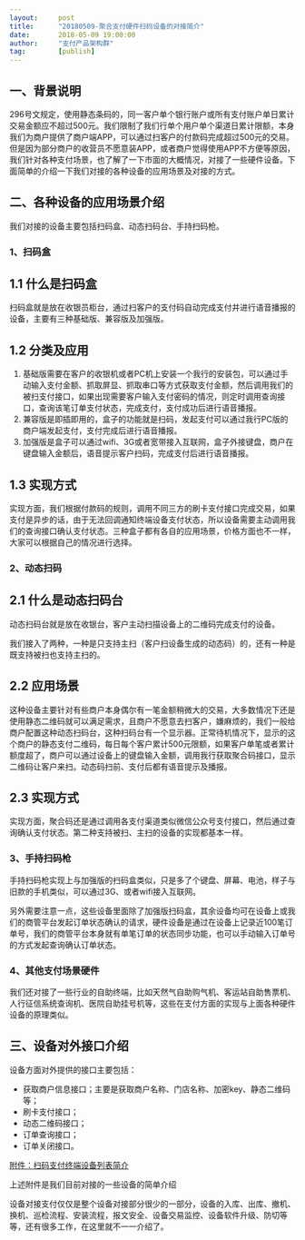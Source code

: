 ```yaml
---                                                                         
layout:     post                                            
title:      "20180509-聚合支付硬件扫码设备的对接简介"                                                                           
date:       2018-05-09 19:00:00                                                                           
author:     "支付产品架构群"                                      
tag:		[publish]                                
--- 
```


## 一、背景说明

296号文规定，使用静态条码的，同一客户单个银行账户或所有支付账户单日累计交易金额应不超过500元。我们限制了我们行单个用户单个渠道日累计限额，本身我们为商户提供了商户端APP，可以通过扫客户的付款码完成超过500元的交易。但是因为部分商户的收营员不愿意装APP，或者商户觉得使用APP不方便等原因，我们针对各种支付场景，也了解了一下市面的大概情况，对接了一些硬件设备。下面简单的介绍一下我们对接的各种设备的应用场景及对接的方式。

## 二、各种设备的应用场景介绍

我们对接的设备主要包括扫码盒、动态扫码台、手持扫码枪。

### 1、扫码盒

## 1.1 什么是扫码盒

扫码盒就是放在收银员柜台，通过扫客户的支付码自动完成支付并进行语音播报的设备，主要有三种基础版、兼容版及加强版。

## 1.2 分类及应用

1. 基础版需要在客户的收银机或者PC机上安装一个我行的安装包，可以通过手动输入支付金额、抓取屏显、抓取串口等方式获取支付金额，然后调用我们的被扫支付接口，如果出现需要客户输入支付密码的情况，则定时调用查询接口，查询该笔订单支付状态，完成支付，支付成功后进行语音播报。  
2. 兼容版是即插即用的，盒子的功能就是扫码，发起支付可以通过我行PC版的商户端发起支付，支付完成后进行语音播报。  
3. 加强版是盒子可以通过wifi、3G或者宽带接入互联网，盒子外接键盘，商户在键盘输入金额后，语音提示客户扫码，完成支付后进行语音播报。

## 1.3 实现方式

实现方面，我们根据付款码的规则，调用不同三方的刷卡支付接口完成交易，如果支付是异步的话，由于无法回调通知终端设备支付状态，所以设备需要主动调用我们的查询接口确认支付状态。三种盒子都有各自的应用场景，价格方面也不一样，大家可以根据自己的情况进行选择。

### 2、动态扫码

## 2.1 什么是动态扫码台

动态扫码台就是放在收银台，客户主动扫描设备上的二维码完成支付的设备。

我们接入了两种，一种是只支持主扫（客户扫设备生成的动态码）的，还有一种是既支持被扫也支持主扫的。

## 2.2 应用场景

这种设备主要针对有些商户本身偶尔有一笔金额稍微大的交易，大多数情况下还是使用静态二维码就可以满足需求，且商户不愿意去扫客户，嫌麻烦的，我们一般给商户配置这种动态扫码台，这种扫码台有一个显示器。正常待机情况下，显示的这个商户的静态支付二维码，每日每个客户累计500元限额，如果客户单笔或者累计额度超了，商户可以通过设备上的键盘输入金额，调用我行获取聚合码接口，显示二维码让客户来扫。动态码扫前、支付后都有语音提示及播报。

## 2.3 实现方式

实现方面，聚合码还是通过调用各支付渠道类似微信公众号支付接口，然后通过查询确认支付状态。第二种支持被扫、主扫的设备的实现都基本一样。

### 3、手持扫码枪

手持扫码枪实现上与加强版的扫码盒类似，只是多了个键盘、屏幕、电池，样子与旧款的手机类似，可以通过3G、或者wifi接入互联网。

另外需要注意一点，这些设备里面除了加强版扫码盒，其余设备均可在设备上或我们的商管平台发起订单状态确认的请求，硬件设备是通过在设备上记录近100笔订单号，我们的商管平台本身就有单笔订单的状态同步功能，也可以手动输入订单号的方式发起查询确认订单状态。

### 4、其他支付场景硬件

我们还对接了一些行业的自助终端，比如天然气自助购气机、客运站自助售票机、人行征信系统查询机、医院自助挂号机等，这些在支付方面的实现与上面各种硬件设备的原理类似。

## 三、设备对外接口介绍

设备方面对外提供的接口主要包括：

- 获取商户信息接口；主要是获取商户名称、门店名称、加密key、静态二维码等；  
- 刷卡支付接口；  
- 动态二维码接口；  
- 订单查询接口；  
- 订单关闭接口。  

[附件：扫码支付终端设备列表简介](http://static.cocolian.cn/attach/扫码支付终端设备列表简介-分享.pdf)

上述附件是我们目前对接的一些设备的简单介绍

设备对接支付仅仅是整个设备对接部分很少的一部分，设备的入库、出库、撤机、换机、巡检流程、安装流程，报文安全、设备交易监控、设备软件升级、防切等等，还有很多工作，在这里就不一一介绍了。

 
